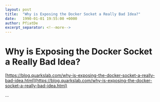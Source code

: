 ```yaml
---
layout: post
title:  "Why is Exposing the Docker Socket a Really Bad Idea?"
date:   1990-01-01 19:55:00 +0000
author: PfiatDe
excerpt_separator: <!--more-->
---
```


# Why is Exposing the Docker Socket a Really Bad Idea?
[https://blog.quarkslab.com/why-is-exposing-the-docker-socket-a-really-bad-idea.html](https://blog.quarkslab.com/why-is-exposing-the-docker-socket-a-really-bad-idea.html)

...
<!--more-->

